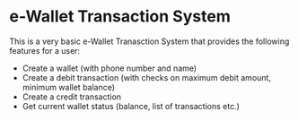 # e-Wallet Transaction System
This is a very basic e-Wallet Tranasction  System that provides the following features for a user:
* Create a wallet (with phone number and name)
* Create a debit transaction (with checks on maximum debit amount, minimum wallet balance)
* Create a credit transaction
* Get current wallet status (balance,  list of transactions etc.)